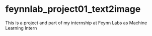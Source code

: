 # feynnlab_project01_text2image
This is a project and part of my internship at Feynn Labs as Machine Learning Intern
